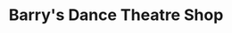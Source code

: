 ---
title: "Barry's Dance Theatre Shop"
url: /scottsdale/barrys-dance-theatre-shop/
shop: Allgemein
---